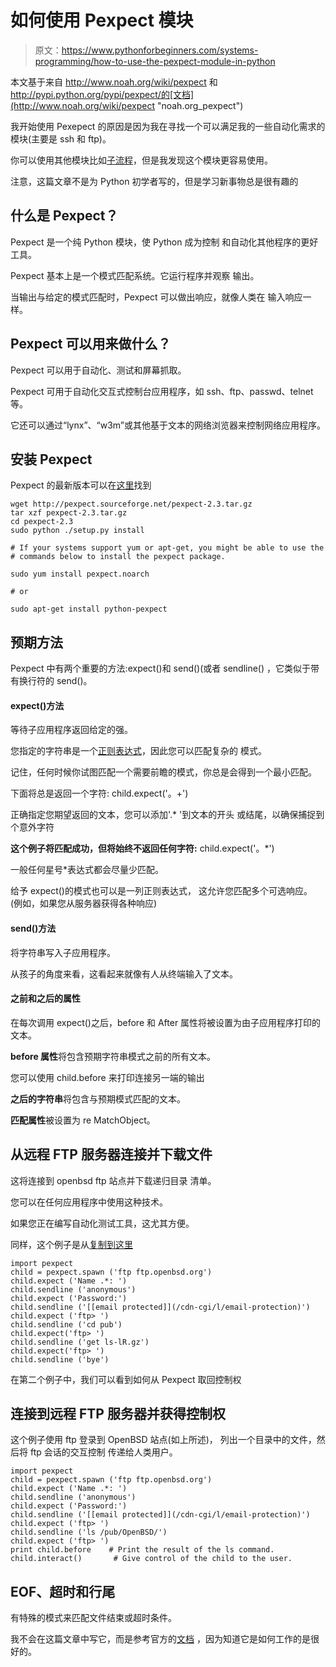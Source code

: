 # 如何使用 Pexpect 模块

> 原文：<https://www.pythonforbeginners.com/systems-programming/how-to-use-the-pexpect-module-in-python>

本文基于来自 http://www.noah.org/wiki/pexpect 和 http://pypi.python.org/pypi/pexpect/的[文档](http://www.noah.org/wiki/pexpect "noah.org_pexpect")

我开始使用 Pexepect 的原因是因为我在寻找一个可以满足我的一些自动化需求的模块(主要是 ssh 和 ftp)。

你可以使用其他模块比如[子流程](https://docs.python.org/2/library/subprocess.html "subprocess_python")，但是我发现这个模块更容易使用。

注意，这篇文章不是为 Python 初学者写的，但是学习新事物总是很有趣的

## 什么是 Pexpect？

Pexpect 是一个纯 Python 模块，使 Python 成为控制
和自动化其他程序的更好工具。

Pexpect 基本上是一个模式匹配系统。它运行程序并观察
输出。

当输出与给定的模式匹配时，Pexpect 可以做出响应，就像人类在
输入响应一样。

## Pexpect 可以用来做什么？

Pexpect 可以用于自动化、测试和屏幕抓取。

Pexpect 可用于自动化交互式控制台应用程序，如
ssh、ftp、passwd、telnet 等。

它还可以通过“lynx”、“w3m”或其他基于文本的网络浏览器来控制网络应用程序。

## 安装 Pexpect

Pexpect 的最新版本可以在[这里](https://sourceforge.net/projects/pexpect/files/pexpect/ "pexpect_dl")找到

```
wget http://pexpect.sourceforge.net/pexpect-2.3.tar.gz
tar xzf pexpect-2.3.tar.gz
cd pexpect-2.3
sudo python ./setup.py install

# If your systems support yum or apt-get, you might be able to use the
# commands below to install the pexpect package. 

sudo yum install pexpect.noarch

# or

sudo apt-get install python-pexpect 
```

## 预期方法

Pexpect 中有两个重要的方法:expect()和 send()(或者 sendline()
，它类似于带有换行符的 send()。

#### expect()方法

等待子应用程序返回给定的强。

您指定的字符串是一个[正则表达式](https://www.pythonforbeginners.com/regex/regular-expressions-in-python)，因此您可以匹配复杂的
模式。

记住，任何时候你试图匹配一个需要前瞻的模式，你总是会得到一个最小匹配。

下面将总是返回一个字符:
child.expect('。+')

正确指定您期望返回的文本，您可以添加'.* '到文本的开头
或结尾，以确保捕捉到
个意外字符

**这个例子将匹配成功，但将始终不返回任何字符:**
child.expect('。*')

一般任何星号*表达式都会尽量少匹配。

给予 expect()的模式也可以是一列正则表达式，
这允许您匹配多个可选响应。
(例如，如果您从服务器获得各种响应)

#### send()方法

将字符串写入子应用程序。

从孩子的角度来看，这看起来就像有人从终端输入了文本。

#### 之前和之后的属性

在每次调用 expect()之后，before 和 After 属性将被设置为由子应用程序打印的
文本。

**before 属性**将包含预期字符串模式之前的所有文本。

您可以使用 child.before 来打印连接另一端的输出

**之后的字符串**将包含与预期模式匹配的文本。

**匹配属性**被设置为 re MatchObject。

## 从远程 FTP 服务器连接并下载文件

这将连接到 openbsd ftp 站点并下载递归目录
清单。

您可以在任何应用程序中使用这种技术。

如果您正在编写自动化测试工具，这尤其方便。

同样，这个例子是从[复制到这里](http://www.noah.org/wiki/Pexpect "noah.org_pexpect")

```
import pexpect
child = pexpect.spawn ('ftp ftp.openbsd.org')
child.expect ('Name .*: ')
child.sendline ('anonymous')
child.expect ('Password:')
child.sendline ('[[email protected]](/cdn-cgi/l/email-protection)')
child.expect ('ftp> ')
child.sendline ('cd pub')
child.expect('ftp> ')
child.sendline ('get ls-lR.gz')
child.expect('ftp> ')
child.sendline ('bye') 
```

在第二个例子中，我们可以看到如何从 Pexpect 取回控制权

## 连接到远程 FTP 服务器并获得控制权

这个例子使用 ftp 登录到 OpenBSD 站点(如上所述)，
列出一个目录中的文件，然后将 ftp 会话的交互控制
传递给人类用户。

```
import pexpect
child = pexpect.spawn ('ftp ftp.openbsd.org')
child.expect ('Name .*: ')
child.sendline ('anonymous')
child.expect ('Password:')
child.sendline ('[[email protected]](/cdn-cgi/l/email-protection)')
child.expect ('ftp> ')
child.sendline ('ls /pub/OpenBSD/')
child.expect ('ftp> ')
print child.before    # Print the result of the ls command.
child.interact()       # Give control of the child to the user. 
```

## EOF、超时和行尾

有特殊的模式来匹配文件结束或超时条件。

我不会在这篇文章中写它，而是参考官方的[文档](http://www.noah.org/wiki/pexpect "noah_pexpect2")
，因为知道它是如何工作的是很好的。